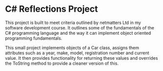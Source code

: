 # C# Reflections Project

This project is built to meet criteria outlined by netmatters Ltd in my software
development course. It outlines some of the fundamentals of the C# programming
language and the way it can implement object oriented programming fundamentals.

This small project implements objects of a Car class, assigns them attributes 
such as a year, make, model, registration number and current value. It then 
provides functionality for returning these values and overrides the ToString method
to provide a cleaner version of this. 
